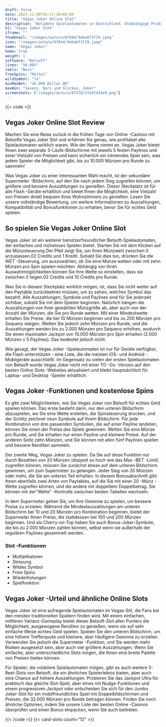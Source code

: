 ```yaml
---
draft: false
date: 2022-11-09T16:17:38+03:00
title: "Vegas Joker Online Slot"
description: "Beliebte Spielautomaten in Deutschland. Unabhängige Produktbewertungen und exklusive Anmeldeangebote. Jetzt spielen!"
h1: "Vegas Joker Slot"
iframe: ""
thumbnail: "/images/auto/o/87044/9eba6f3f19.jpeg"
icon: "/images/auto/o/87044/9eba6f3f19.jpeg"
name: "Vegas Joker"
home: true
weight: 1
software: "Betsoft"
lines: "94.00%"
reels: "Nein"
freeSpins: "Mittel"
wildSymbol: "Ja"
minMaxBet: "20.000 Dollar.00"
maxWin: "Sevens, Bars und Glocken, Joker"
screenshots: ["/images/auto/o/87378/2fe07434e9.png"]
---
```


{{< code >}}<h2>Vegas Joker Online Slot Review</h2><p>Machen Sie eine Reise zurück in die frühen Tage von Online -Casinos mit Betsofts Vegas Joker Slot und erfahren Sie genau, wie profitabel alte Spielautomaten wirklich waren. Wie der Name nimmt an. Vegas Joker bietet Ihnen zwei separate 3-Läufe-Bildschirme mit jeweils 5 festen Paylines und einer Vielzahl von Preisen und kann sicherlich ein lohnendes Spiel sein, was jedem Spieler die Möglichkeit gibt, bis zu 10.000 Münzen pro Runde zu sammeln!</p><p>Was Vegas Joker zu einer interessanten Wahl macht, ist der sekundäre Supermeter -Bildschirm, auf den Sie nach jedem Sieg zugreifen können, um größere und bessere Auszahlungen zu genießen. Dieser Steckplatz ist für alle Flash -Geräte erhältlich und bietet Ihnen die Möglichkeit, eine Vielzahl von Preisen direkt bequem Ihres Wohnzimmers zu genießen. Lesen Sie unsere vollständige Bewertung, um weitere Informationen zu Auszahlungen, Kompatibilität und Bonusfunktionen zu erhalten, bevor Sie für echtes Geld spielen.</p><h2>So spielen Sie Vegas Joker Online Slot</h2><p>Vegas Joker ist ein weiterer benutzerfreundlicher Betsoft-Spielautomaten, der einfaches und müheloses Spielen bietet.  Starten Sie mit dem Klicken auf die Münzsteuerung Der Pfeil zeigt Sie, um Ihren Münzwert zwischen 0 anzupassen.02 Credits und 1 Kredit. Sobald Sie dies tun, drücken Sie die WET -Steuerung, um auszuwählen, ob Sie eine Münze wetten oder mit zehn Münzen pro Spin spielen möchten. Abhängig von Ihren Auswahlmöglichkeiten können Sie Ihre Wette so einstellen, dass sie zwischen 0 liegen.02 Credits und 10 Credits pro Runde.</p><p>Was Sie in diesem Steckplatz wirklich mögen, ist, dass Sie nicht weiter auf den Paytable zurückkehren müssen, um zu sehen, welches Symbol das bezahlt. Alle Auszahlungen, Symbole und Paylines sind für Sie jederzeit sichtbar, sobald Sie mit dem Spielen beginnen. Natürlich hängen die Auszahlungen von Ihrer gewählten Münzgröße ab, aber auch von der Anzahl der Münzen, die Sie pro Runde wetten. Mit einer Mindestwette erhalten Sie Preise, die bei 10 Münzen beginnen und bis zu 200 Münzen pro Sequenz steigen. Wetten Sie jedoch zehn Münzen pro Runde, und die Auszahlungen werden bis zu 2.000 Münzen pro Sequenz erhöhen, wodurch Sie einen maximalen Jackpot von 10.000 Münzen pro Spin erhalten (2.000 Münzen x 5 Paylines). Das bedeutet jedoch nicht.</p><p>Wie gesagt, der Vegas Joker -Spielautomaten ist nur für Geräte verfügbar, die Flash unterstützen - eine Liste, die die meisten iOS- und Android -Mobilgeräte ausschließt. Im Gegensatz zu vielen der ersten Spielautomaten von Betsoft wurde Vegas Joker nicht mit einer TO -Go -Version auf den besten Online Slots -Websites aktualisiert und bleibt hauptsächlich für Laptop- und Desktop -Spieler erhältlich.</p><h2>Vegas Joker -Funktionen und kostenlose Spins</h2><p>Es gibt zwei Möglichkeiten, wie Sie Vegas Joker von Betsoft für echtes Geld spielen können. Das erste besteht darin, nur den unteren Bildschirm abzuspielen, wo Sie eine Wette erstellen, die Spinsteuerung drücken, und der Schlitz zeichnet neun Symbole auf Ihrem Bildschirm. Für jede Kombination von drei passenden Symbolen, die auf einer Payline landeten, können Sie einen der Preise des Spiels gewinnen. Wetten Sie eine Münze pro Runde, und Sie erhalten nur einen Payline und kleinere Preise. Auf der anderen Seite zehn Münzen, und Sie können mit allen fünf Paylines spielen und bessere Renditen sammeln.</p><p>Der zweite Weg, Vegas Joker zu spielen. Da Sie auf diese Funktion nur durch Bezahlen von 20 Münzen (doppelt so hoch wie das Max -BET -Limit) zugreifen können, müssen Sie zunächst etwas auf dem unteren Bildschirm gewinnen, um zum Supermeter zu gelangen. Jeder Sieg von 20 Münzen oder mehr, die Sie am unteren Teil erhalten. In diesem Bonusabschnitt gibt Ihnen ebenfalls zwei Arten von Paytables, auf die Sie mit einer 20 -Münz -Wette zugreifen können, und die andere mit doppeltem Doppelbetrag. Sie können mit der"Wette" -Kontrolle zwischen beiden Tabellen wechseln.</p><p>In dem Supermeter gehen Sie, um Ihre Gewinne zu spielen, um bessere Preise zu erzielen. Während die Mindestauszahlungen am unteren Bildschirm bei 10 und 20 Münzen pro Kombination beginnen, bietet der Supermeter Ihnen Preise, die stattdessen bei 100 und 200 Münzen beginnen. Und als Cherry-on-Top haben Sie auch Bonus-Joker-Symbole, die bis zu 2.000 Münzen zahlen können, selbst wenn sie außerhalb der regulären Paylines gesammelt werden.</p><h3>
Slot -Funktionen</h3><ul>
<li></span>
Multiplikatoren</li>
<li></span>
Streuung</li>
<li></span>
Wildes Symbol</li>
<li></span>
Freie Spins</li>
<li></span>
Wiederholungen</li>
<li></span>
Spielfunktion</li></ul><h2>Vegas Joker -Urteil und ähnliche Online Slots</h2><p>Vegas Joker ist eine aufregende Spielautomaten im Vegas-Stil, die Fans bei den meisten traditionellen Spielern finden wird. Mit einem einfachen, mittleren Varianz-Gameplay bietet dieser Betsoft-Slot allen Punters die Möglichkeit, ausgewogene Renditen zu genießen, wenn sie auf sehr einfache Weise echtes Geld spielen. Spielen Sie den unteren Bildschirm, um eine höhere Trefferquote und kleinere, aber häufigere Gewinne zu erzielen. Verwenden Sie jedoch die Supermeter -Funktion, und Sie werden mehr Risiken ausgesetzt sein, aber auch viel größere Auszahlungen. Wenn Sie einfache, aber unterschiedliche Slots mögen, die Ihnen eine breite Palette von Preisen bieten können.</p><p>Für Spieler, die volatilere Spielautomaten mögen, gibt es auch weitere 3-Reel-Slots von Betsoft, die ein ähnliches Spielerlebnis bieten, aber auch eine Chance auf höhere Auszahlungen. Probieren Sie das Jackpot Ultra für praktisch das gleiche Slot-Spiel, aber eines mit Nudge-Funktionen und einem progressiven Jackpot oder entscheiden Sie sich für den Jumbo Joker-Slot für ein mobilfreundliches Spiel mit Doppelbildschirmen und Preisen, die 32.000 Münzen pro Runde betragen können. Finden Sie noch ähnliche Optionen, indem Sie unsere Liste der besten Online -Casinos überprüfen und einen Bonus einpacken, wenn Sie auch beitreten.</p>{{< /code >}}
 {{< card-slots count="12" >}}